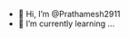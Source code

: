 - 👋 Hi, I’m @Prathamesh2911
- 🌱 I’m currently learning ...

<!---
Prathamesh2911/Prathamesh2911 is a ✨ special ✨ repository because its `README.md` (this file) appears on your GitHub profile.
You can click the Preview link to take a look at your changes.
--->
